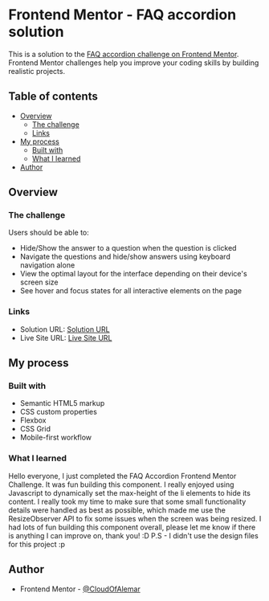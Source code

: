 # Frontend Mentor - FAQ accordion solution

This is a solution to the [FAQ accordion challenge on Frontend Mentor](https://www.frontendmentor.io/challenges/faq-accordion-wyfFdeBwBz). Frontend Mentor challenges help you improve your coding skills by building realistic projects. 

## Table of contents

- [Overview](#overview)
  - [The challenge](#the-challenge)
  - [Links](#links)
- [My process](#my-process)
  - [Built with](#built-with)
  - [What I learned](#what-i-learned)
- [Author](#author)

## Overview

### The challenge

Users should be able to:

- Hide/Show the answer to a question when the question is clicked
- Navigate the questions and hide/show answers using keyboard navigation alone
- View the optimal layout for the interface depending on their device's screen size
- See hover and focus states for all interactive elements on the page


### Links

- Solution URL: [Solution URL](https://www.frontendmentor.io/solutions/faq-accordion-u33LZ58o6W)
- Live Site URL: [Live Site URL](https://cloudofalemar.github.io/FAQAccordion2/)

## My process

### Built with

- Semantic HTML5 markup
- CSS custom properties
- Flexbox
- CSS Grid
- Mobile-first workflow

### What I learned

Hello everyone, I just completed the FAQ Accordion Frontend Mentor Challenge. It was fun building this component. I really enjoyed using Javascript to dynamically set the max-height of the li elements to hide its content. I really took my time to make sure that some small functionality details were handled as best as possible, which made me use the ResizeObserver API to fix some issues when the screen was being resized. I had lots of fun building this component overall, please let me know if there is anything I can improve on, thank you! :D P.S - I didn't use the design files for this project :p

## Author

- Frontend Mentor - [@CloudOfAlemar](https://www.frontendmentor.io/profile/CloudOfAlemar)

